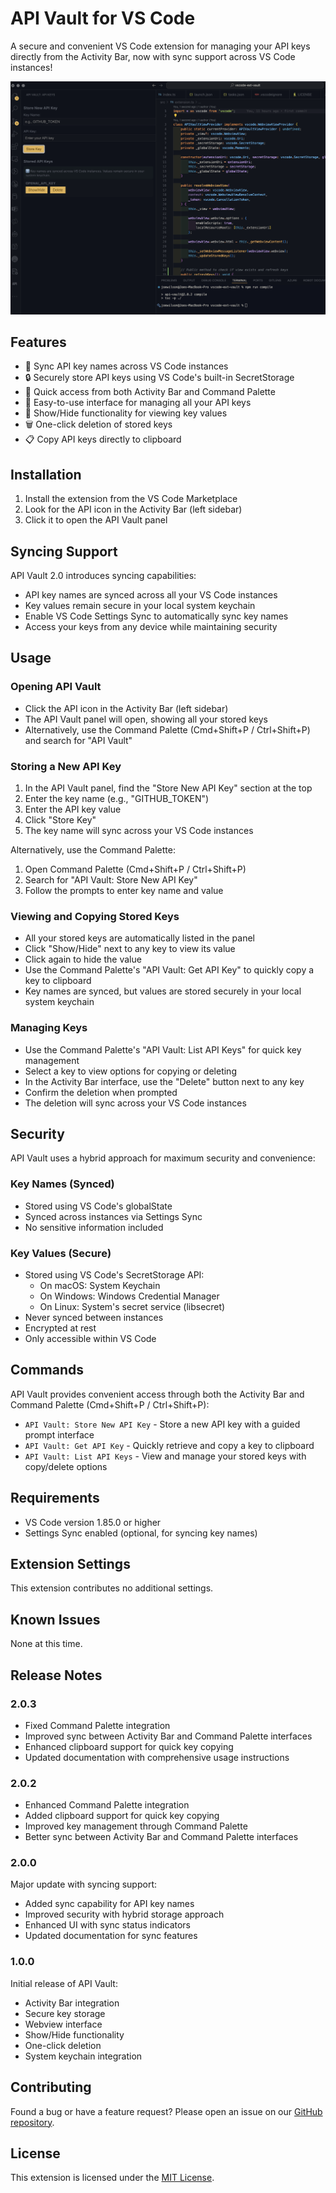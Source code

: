 # API Vault for VS Code

A secure and convenient VS Code extension for managing your API keys directly from the Activity Bar, now with sync support across VS Code instances!

![API Vault Interface](api-screenshot.png)

## Features

- 🔄 Sync API key names across VS Code instances
- 🔒 Securely store API keys using VS Code's built-in SecretStorage
- 🎯 Quick access from both Activity Bar and Command Palette
- 👀 Easy-to-use interface for managing all your API keys
- 🔑 Show/Hide functionality for viewing key values
- 🗑️ One-click deletion of stored keys
- 📋 Copy API keys directly to clipboard

## Installation

1. Install the extension from the VS Code Marketplace
2. Look for the API icon in the Activity Bar (left sidebar)
3. Click it to open the API Vault panel

## Syncing Support

API Vault 2.0 introduces syncing capabilities:
- API key names are synced across all your VS Code instances
- Key values remain secure in your local system keychain
- Enable VS Code Settings Sync to automatically sync key names
- Access your keys from any device while maintaining security

## Usage

### Opening API Vault
- Click the API icon in the Activity Bar (left sidebar)
- The API Vault panel will open, showing all your stored keys
- Alternatively, use the Command Palette (Cmd+Shift+P / Ctrl+Shift+P) and search for "API Vault"

### Storing a New API Key
1. In the API Vault panel, find the "Store New API Key" section at the top
2. Enter the key name (e.g., "GITHUB_TOKEN")
3. Enter the API key value
4. Click "Store Key"
5. The key name will sync across your VS Code instances

Alternatively, use the Command Palette:
1. Open Command Palette (Cmd+Shift+P / Ctrl+Shift+P)
2. Search for "API Vault: Store New API Key"
3. Follow the prompts to enter key name and value

### Viewing and Copying Stored Keys
- All your stored keys are automatically listed in the panel
- Click "Show/Hide" next to any key to view its value
- Click again to hide the value
- Use the Command Palette's "API Vault: Get API Key" to quickly copy a key to clipboard
- Key names are synced, but values are stored securely in your local system keychain

### Managing Keys
- Use the Command Palette's "API Vault: List API Keys" for quick key management
- Select a key to view options for copying or deleting
- In the Activity Bar interface, use the "Delete" button next to any key
- Confirm the deletion when prompted
- The deletion will sync across your VS Code instances

## Security

API Vault uses a hybrid approach for maximum security and convenience:

### Key Names (Synced)
- Stored using VS Code's globalState
- Synced across instances via Settings Sync
- No sensitive information included

### Key Values (Secure)
- Stored using VS Code's SecretStorage API:
  - On macOS: System Keychain
  - On Windows: Windows Credential Manager
  - On Linux: System's secret service (libsecret)
- Never synced between instances
- Encrypted at rest
- Only accessible within VS Code

## Commands

API Vault provides convenient access through both the Activity Bar and Command Palette (Cmd+Shift+P / Ctrl+Shift+P):

- `API Vault: Store New API Key` - Store a new API key with a guided prompt interface
- `API Vault: Get API Key` - Quickly retrieve and copy a key to clipboard
- `API Vault: List API Keys` - View and manage your stored keys with copy/delete options

## Requirements

- VS Code version 1.85.0 or higher
- Settings Sync enabled (optional, for syncing key names)

## Extension Settings

This extension contributes no additional settings.

## Known Issues

None at this time.

## Release Notes

### 2.0.3
- Fixed Command Palette integration
- Improved sync between Activity Bar and Command Palette interfaces
- Enhanced clipboard support for quick key copying
- Updated documentation with comprehensive usage instructions

### 2.0.2
- Enhanced Command Palette integration
- Added clipboard support for quick key copying
- Improved key management through Command Palette
- Better sync between Activity Bar and Command Palette interfaces

### 2.0.0
Major update with syncing support:
- Added sync capability for API key names
- Improved security with hybrid storage approach
- Enhanced UI with sync status indicators
- Updated documentation for sync features

### 1.0.0
Initial release of API Vault:
- Activity Bar integration
- Secure key storage
- Webview interface
- Show/Hide functionality
- One-click deletion
- System keychain integration

## Contributing

Found a bug or have a feature request? Please open an issue on our [GitHub repository](https://github.com/PoliTwit1984/VSCode-API-Vault_Extension).

## License

This extension is licensed under the [MIT License](LICENSE).
